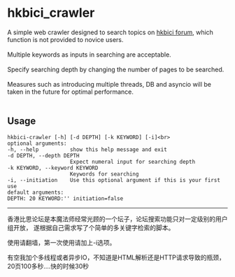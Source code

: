 # hkbici_crawler

A simple web crawler designed to search topics on [hkbici forum](http://hk-bici.com/forum.php?gid=1), which function is not provided to novice users.<br>
<br>
Multiple keywords as inputs in searching are acceptable.<br>
<br>
Specify searching depth by changing the number of pages to be searched.<br>
<br>
Measures such as introducing multiple threads, DB and asyncio will be taken in the future for optimal performance.<br>
<br>

## Usage

    hkbici-crawler [-h] [-d DEPTH] [-k KEYWORD] [-i]<br>
    optional arguments:
    -h, --help          show this help message and exit
    -d DEPTH, --depth DEPTH
                        Expect numeral input for searching depth
    -k KEYWORD, --keyword KEYWORD
                        Keywords for searching
    -i, --initiation    Use this optional argument if this is your first use
    default arguments:
    DEPTH: 20 KEYWORD:'' initiation=false
    
 ---------------------
香港比思论坛是本魔法师经常光顾的一个坛子，论坛搜索功能只对一定级别的用户组开放，
遂根据自己需求写了个简单的多关键字检索的脚本。

使用请翻墙，第一次使用请加上-i选项。

有空我加个多线程或者异步IO，不知道是HTML解析还是HTTP请求导致的瓶颈，20页100多秒....快的时候30秒
